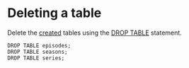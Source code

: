 # Deleting a table

Delete the [created](create_demo_tables.md) tables using the [DROP TABLE](../../yql/reference/syntax/drop_table.md) statement.

```yql
DROP TABLE episodes;
DROP TABLE seasons;
DROP TABLE series;
```

